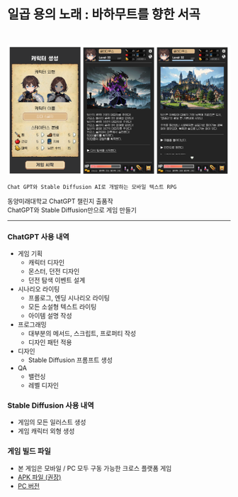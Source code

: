 # 일곱 용의 노래 : 바하무트를 향한 서곡
<br>

![ex_screenshot](./Img/Preview.png)

```
Chat GPT와 Stable Diffusion AI로 개발하는 모바일 텍스트 RPG
```

동양미래대학교 ChatGPT 챌린지 출품작 <br>
ChatGPT와 Stable Diffusion만으로 게임 만들기

<hr>

### ChatGPT 사용 내역
- 게임 기획
  - 캐릭터 디자인
  - 몬스터, 던전 디자인
  - 던전 탐색 이벤트 설계
- 시나리오 라이팅
  - 프롤로그, 엔딩 시나리오 라이팅
  - 모든 소설형 텍스트 라이팅
  - 아이템 설명 작성
- 프로그래밍
  - 대부분의 메서드, 스크립트, 프로퍼티 작성
  - 디자인 패턴 적용
- 디자인
  - Stable Diffusion 프롬프트 생성
- QA
  - 밸런싱
  - 레벨 디자인

### Stable Diffusion 사용 내역
- 게임의 모든 일러스트 생성
- 게임 캐릭터 외형 생성

### 게임 빌드 파일
- 본 게임은 모바일 / PC 모두 구동 가능한 크로스 플랫폼 게임
- [APK 파일 (권장)](https://drive.google.com/file/d/1ZmY7oQl996tC_Y4rDK3e5dSPqO2oZtD4/view?usp=sharing)
- [PC 버전](https://drive.google.com/file/d/1EL_yoAYwecf4FlQfQK-PCTnrDEF-otn9/view?usp=sharing)